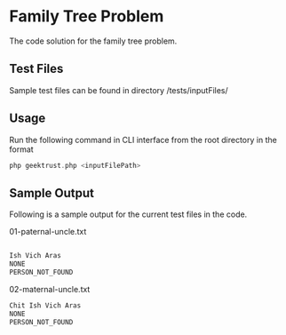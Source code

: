 # Family Tree Problem

The code solution for the family tree problem.

## Test Files

Sample test files can be found in  directory /tests/inputFiles/

## Usage

Run the following command in CLI interface from the root directory in the format

```php
php geektrust.php <inputFilePath>
```

## Sample Output
Following is a sample output for the current test files in the code.

01-paternal-uncle.txt
```bash

Ish Vich Aras
NONE
PERSON_NOT_FOUND
```

02-maternal-uncle.txt
```bash
Chit Ish Vich Aras
NONE
PERSON_NOT_FOUND
```